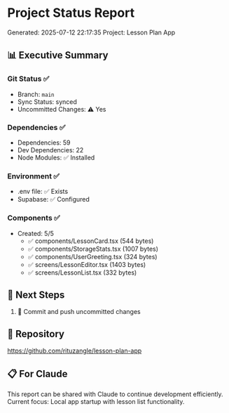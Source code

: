 # Project Status Report
Generated: 2025-07-12 22:17:35
Project: Lesson Plan App

## 📊 Executive Summary

### Git Status ✅
- Branch: `main`
- Sync Status: synced
- Uncommitted Changes: ⚠️ Yes

### Dependencies ✅
- Dependencies: 59
- Dev Dependencies: 22
- Node Modules: ✅ Installed

### Environment ✅
- .env file: ✅ Exists
- Supabase: ✅ Configured

### Components ✅
- Created: 5/5
  - ✅ components/LessonCard.tsx (544 bytes)
  - ✅ components/StorageStats.tsx (1007 bytes)
  - ✅ components/UserGreeting.tsx (324 bytes)
  - ✅ screens/LessonEditor.tsx (1403 bytes)
  - ✅ screens/LessonList.tsx (332 bytes)

## 🎯 Next Steps
1. 🔄 Commit and push uncommitted changes

## 🔗 Repository
https://github.com/rituzangle/lesson-plan-app

## 📋 For Claude
This report can be shared with Claude to continue development efficiently.
Current focus: Local app startup with lesson list functionality.
